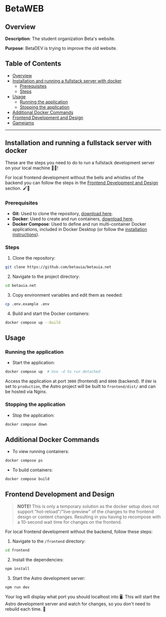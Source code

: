 # BetaWEB

## Overview

**Description**: The student organization Beta's website.

**Purpose**: BetaDEV is trying to improve the old website.

## Table of Contents

- [Overview](#overview)
- [Installation and running a fullstack server with docker](#installation-and-running-a-fullstack-server-with-docker)
  - [Prerequisites](#prerequisites)
  - [Steps](#steps)
- [Usage](#usage)
  - [Running the application](#running-the-application)
  - [Stopping the application](#stopping-the-application)
- [Additional Docker Commands](#additional-docker-commands)
- [Frontend Development and Design](#frontend-development-and-design)
- [Gamejams](#gamejams)

---

## Installation and running a fullstack server with docker
These are the steps you need to do to run a fullstack development server on your local machine 🧙‍♂️!

For local frontend development without the bells and whistles of the backend you can follow the steps in the [Frontend Development and Design](#frontend-development-and-design) section. 🖌️🎨

### Prerequisites

- **Git**: Used to clone the repository, [download here](https://www.git-scm.com/downloads).
- **Docker**: Used to create and run containers, [download here](https://www.docker.com/products/docker-desktop).
- **Docker Compose**: Used to define and run multi-container Docker applications, included in Docker Desktop (or follow the [installation instructions](https://docs.docker.com/compose/install/)).

### Steps
1. Clone the repository:
```bash
git clone https://github.com/betauia/betauia.net
```
2. Navigate to the project directory:
```bash
cd betauia.net
```
3. Copy environment variables and edit them as needed:
```bash
cp .env.example .env
```
4. Build and start the Docker containers:
```bash
docker compose up --build
```

## Usage

### Running the application

- Start the application:
```bash
docker compose up  # Use -d to run detached
```

Access the application at port `3000` (frontend) and `8000` (backend). If `ENV` is set to `production`, the Astro project will be built to `frontend/dist/` and can be hosted via Nginx.

### Stopping the application

- Stop the application:
```bash
docker compose down
```

## Additional Docker Commands

- To view running containers:
```bash
docker compose ps
```
- To build containers:
```bash
docker compose build
```

## Frontend Development and Design
> **NOTE!** 
> This is only a temporary solution as the docker setup does not support "hot-reload"/"live-preview" of the changes to the frontend design or content changes. Resulting in you having to recompose with a 10-second wait time for changes on the frontend.

For local frontend development without the backend, follow these steps:

1. Navigate to the `/frontend` directory:
```sh
cd frontend
```
2. Install the dependencies:
```sh
npm install
```
3. Start the Astro development server:
```sh
npm run dev
```

Your log will display what port you should localhost into 🖥️. This will start the Astro development server and watch for changes, so you don't need to rebuild each time. 🚀

<!--
Currently not working, remove quotes when working
## Gamejams 🎮

If you want to clone the games from *game jams*, use:
```sh
git clone --recurse-submodules <repo name>
``` 
-->